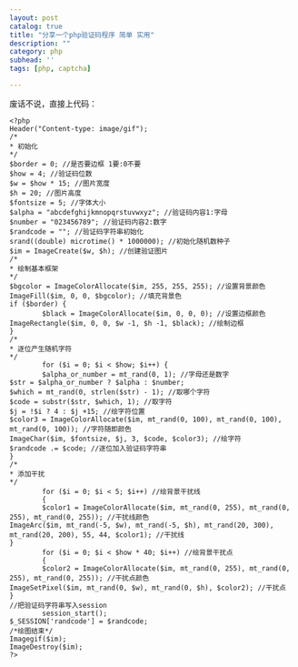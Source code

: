 ```yaml
---
layout: post
catalog: true
title: "分享一个php验证码程序 简单 实用"
description: ""
category: php
subhead: ''
tags: [php, captcha]

---
```


废话不说，直接上代码：

    <?php
    Header("Content-type: image/gif");
    /*
    * 初始化
    */
    $border = 0; //是否要边框 1要:0不要
    $how = 4; //验证码位数
    $w = $how * 15; //图片宽度
    $h = 20; //图片高度
    $fontsize = 5; //字体大小
    $alpha = "abcdefghijkmnopqrstuvwxyz"; //验证码内容1:字母
    $number = "023456789"; //验证码内容2:数字
    $randcode = ""; //验证码字符串初始化
    srand((double) microtime() * 1000000); //初始化随机数种子
    $im = ImageCreate($w, $h); //创建验证图片
    /*
    * 绘制基本框架
    */
    $bgcolor = ImageColorAllocate($im, 255, 255, 255); //设置背景颜色
    ImageFill($im, 0, 0, $bgcolor); //填充背景色
    if ($border) {
            $black = ImageColorAllocate($im, 0, 0, 0); //设置边框颜色
    ImageRectangle($im, 0, 0, $w -1, $h -1, $black); //绘制边框
    }
    /*
    * 逐位产生随机字符
    */
            for ($i = 0; $i < $how; $i++) {
            $alpha_or_number = mt_rand(0, 1); //字母还是数字
    $str = $alpha_or_number ? $alpha : $number;
    $which = mt_rand(0, strlen($str) - 1); //取哪个字符
    $code = substr($str, $which, 1); //取字符
    $j = !$i ? 4 : $j +15; //绘字符位置
    $color3 = ImageColorAllocate($im, mt_rand(0, 100), mt_rand(0, 100), mt_rand(0, 100)); //字符随即颜色
    ImageChar($im, $fontsize, $j, 3, $code, $color3); //绘字符
    $randcode .= $code; //逐位加入验证码字符串
    }
    /*
    * 添加干扰
    */
            for ($i = 0; $i < 5; $i++) //绘背景干扰线
            {
            $color1 = ImageColorAllocate($im, mt_rand(0, 255), mt_rand(0, 255), mt_rand(0, 255)); //干扰线颜色
    ImageArc($im, mt_rand(-5, $w), mt_rand(-5, $h), mt_rand(20, 300), mt_rand(20, 200), 55, 44, $color1); //干扰线
    }
            for ($i = 0; $i < $how * 40; $i++) //绘背景干扰点
            {
            $color2 = ImageColorAllocate($im, mt_rand(0, 255), mt_rand(0, 255), mt_rand(0, 255)); //干扰点颜色
    ImageSetPixel($im, mt_rand(0, $w), mt_rand(0, $h), $color2); //干扰点
    }
    //把验证码字符串写入session
            session_start();
    $_SESSION['randcode'] = $randcode;
    /*绘图结束*/
    Imagegif($im);
    ImageDestroy($im);
    ?>


